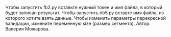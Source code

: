 Чтобы запустить fb2.py вставьте нужный токен и имя файла, в который будет записан результат.
Чтобы запустить nb5.py вставте имя  файла, из которого хотите взять данные. Чтобы изменить параметры перекресной валидации, измените переменную size (размер сегмента).
Автор: Валерия Можарова.

